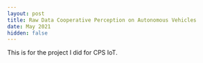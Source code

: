 ```yaml
---
layout: post
title: Raw Data Cooperative Perception on Autonomous Vehicles
date: May 2021
hidden: false
---
```


This is for the project I did for CPS IoT.
